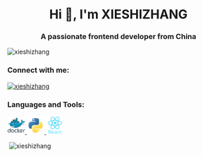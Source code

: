 <h1 align="center">Hi 👋, I'm XIESHIZHANG</h1>
<h3 align="center">A passionate frontend developer from China</h3>

<p align="left"> <img src="https://komarev.com/ghpvc/?username=xieshizhang&label=Profile%20views&color=0e75b6&style=flat" alt="xieshizhang" /> </p>

<h3 align="left">Connect with me:</h3>
<p align="left">
<a href="https://www.youtube.com/c/xieshizhang" target="blank"><img align="center" src="https://raw.githubusercontent.com/rahuldkjain/github-profile-readme-generator/master/src/images/icons/Social/youtube.svg" alt="xieshizhang" height="30" width="40" /></a>
</p>

<h3 align="left">Languages and Tools:</h3>
<p align="left"> <a href="https://www.docker.com/" target="_blank" rel="noreferrer"> <img src="https://raw.githubusercontent.com/devicons/devicon/master/icons/docker/docker-original-wordmark.svg" alt="docker" width="40" height="40"/> </a> <a href="https://www.python.org" target="_blank" rel="noreferrer"> <img src="https://raw.githubusercontent.com/devicons/devicon/master/icons/python/python-original.svg" alt="python" width="40" height="40"/> </a> <a href="https://reactjs.org/" target="_blank" rel="noreferrer"> <img src="https://raw.githubusercontent.com/devicons/devicon/master/icons/react/react-original-wordmark.svg" alt="react" width="40" height="40"/> </a> </p>

<p>&nbsp;<img align="center" src="https://github-readme-stats.vercel.app/api?username=xieshizhang&show_icons=true&locale=en" alt="xieshizhang" /></p>
